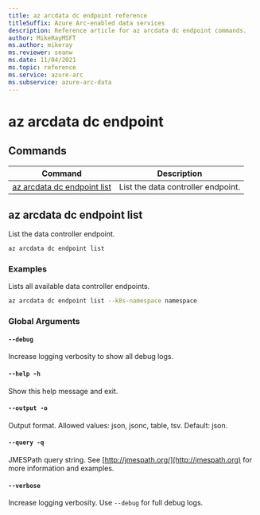 ```yaml
---
title: az arcdata dc endpoint reference
titleSuffix: Azure Arc-enabled data services
description: Reference article for az arcdata dc endpoint commands.
author: MikeRayMSFT
ms.author: mikeray
ms.reviewer: seanw
ms.date: 11/04/2021
ms.topic: reference
ms.service: azure-arc
ms.subservice: azure-arc-data
---
```


# az arcdata dc endpoint
## Commands
| Command | Description|
| --- | --- |
[az arcdata dc endpoint list](#az-arcdata-dc-endpoint-list) | List the data controller endpoint.
## az arcdata dc endpoint list
List the data controller endpoint.
```bash
az arcdata dc endpoint list 
```
### Examples
Lists all available data controller endpoints.
```bash
az arcdata dc endpoint list --k8s-namespace namespace
```
### Global Arguments
#### `--debug`
Increase logging verbosity to show all debug logs.
#### `--help -h`
Show this help message and exit.
#### `--output -o`
Output format.  Allowed values: json, jsonc, table, tsv.  Default: json.
#### `--query -q`
JMESPath query string. See [http://jmespath.org/](http://jmespath.org) for more information and examples.
#### `--verbose`
Increase logging verbosity. Use `--debug` for full debug logs.
